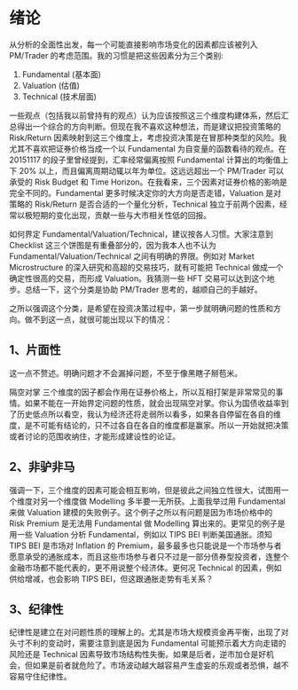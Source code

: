 # 绪论 
从分析的全面性出发，每一个可能直接影响市场变化的因素都应该被列入 PM/Trader 的考虑范围。我的习惯是把这些因素分为三个类别:

1. Fundamental (基本面)
2. Valuation (估值)
3. Technical (技术层面)

一些观点（包括我以前曾持有的观点）认为应该按照这三个维度构建体系，然后汇总得出一个综合的方向判断。但现在我不喜欢这种想法，而是建议把投资策略的 Risk/Return 因素映射到这三个维度上，考虑投资决策是在冒那种类型的风险。我尤其不喜欢把证券价格当成一个以 Fundamental 为自变量的函数看待的观点。在 20151117 的段子里曾经提到，汇率经常偏离按照 Fundamental 计算出的均衡值上下 20% 以上，而且偏离周期动辄以年为单位。这远远超出一个 PM/Trader 可以承受的 Risk Budget 和 Time Horizon。在我看来，三个因素对证券价格的影响是完全不同的。Fundamental 更多时候决定你的大方向是否走错，Valuation 是对策略的 Risk/Return 是否合适的一个量化分析，Technical 独立于前两个因素，经常以极短期的变化出现，贡献一些与大市相关性低的回报。

如何界定 Fundamental/Valuation/Technical，建议按各人习惯。大家注意到 Checklist 这三个饼图是有重叠部分的，因为我本人也不认为 Fundamental/Valuation/Technical 之间有明确的界限。例如对 Market Microstructure 的深入研究和高超的交易技巧，就有可能把 Technical 做成一个确定性很高的交易，而形成 Valuation。我猜测一些 HFT 交易可以达到这个地步。总结一下，这个分类是协助 PM/Trader 思考的，越顺自己的手越好。

之所以强调这个分类，是希望在投资决策过程中，第一步就明确问题的性质和方向。做不到这一点，就很可能出现以下的情况：

## 1、片面性
这一点不赘述。明确问题才不会漏掉问题，不至于像黑瞎子掰苞米。

隔空对掌
三个维度的因子都会作用在证券价格上，所以互相打架是非常常见的事情。如果不能在一开始界定问题的性质，就会出现隔空对掌。你认为国债收益率到了历史低点所以看空，我认为经济还将走弱所以看多，如果各自停留在各自的维度，是不可能有结论的，只不过各自在各自的维度都是赢家。所以一开始就把决策或者讨论的范围收纳住，才能形成建设性的论证。

## 2、非驴非马
强调一下，三个维度的因素可能会相互影响，但是彼此之间独立性很大，试图用一个维度对另一个维度做 Modelling 多半要一无所获。上面我举过用 Fundamental 来做 Valuation 建模的失败例子。这个例子之所以有问题是因为市场价格中的 Risk Premium 是无法用 Fundamental 做 Modelling 算出来的。更常见的例子是用一些 Valuation 分析 Fundamental，例如以 TIPS BEI 判断美国通胀。须知 TIPS BEI 是市场对 Inflation 的 Premium，最多最多也只能说是一个市场参与者愿意承受的通胀成本，而且这些市场参与者只不过是一部分债券型投资者，连整个金融市场都不能代表的，更不用说整个经济体。更何况 Technical 的因素，例如供给增减，也会影响 TIPS BEI，但这跟通胀走势有毛关系？

## 3、纪律性
纪律性是建立在对问题性质的理解上的。尤其是市场大规模资金再平衡，出现了对头寸不利的变动时，需要注意到底是因为 Fundamental 可能预示着大方向走错的风险还是 Technical 因素导致市场结构性失衡。如果是后者，逆市加仓是好机会，但如果是前者就危险了。市场波动越大越容易产生虚妄的乐观或者恐惧，越不容易守住纪律性。